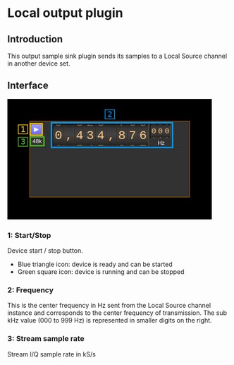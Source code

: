 <h1>Local output plugin</h1>

<h2>Introduction</h2>

This output sample sink plugin sends its samples to a Local Source channel in another device set.

<h2>Interface</h2>

![SDR Local output plugin GUI](../../../doc/img/LocalOutput_plugin.png)

<h3>1: Start/Stop</h3>

Device start / stop button.

  - Blue triangle icon: device is ready and can be started
  - Green square icon: device is running and can be stopped

<h3>2: Frequency</h3>

This is the center frequency in Hz sent from the Local Source channel instance and corresponds to the center frequency of transmission. The sub kHz value (000 to 999 Hz) is represented in smaller digits on the right.

<h3>3: Stream sample rate</h3>

Stream I/Q sample rate in kS/s
